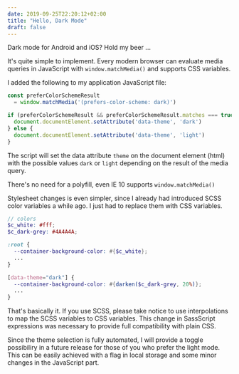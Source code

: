 ```yaml
---
date: 2019-09-25T22:20:12+02:00
title: "Hello, Dark Mode"
draft: false
---
```

Dark mode for Android and iOS? Hold my beer ...

It's quite simple to implement. Every modern browser can evaluate media queries in JavaScript with
`window.matchMedia()` and supports CSS variables.

I added the following to my application JavaScript file:

~~~ JavaScript
const preferColorSchemeResult
  = window.matchMedia('(prefers-color-scheme: dark)')

if (preferColorSchemeResult && preferColorSchemeResult.matches === true) {
  document.documentElement.setAttribute('data-theme', 'dark')
} else {
  document.documentElement.setAttribute('data-theme', 'light')
}
~~~

The script will set the data attribute `theme` on the document element (html) with the possible values
`dark` or `light` depending on the result of the media query.

There's no need for a polyfill, even IE 10 supports `window.matchMedia()`

Stylesheet changes is even simpler, since I already had introduced SCSS color variables a while ago. I just
had to replace them with CSS variables.

~~~ scss
// colors
$c_white: #fff;
$c_dark-grey: #4A4A4A;

:root {
  --container-background-color: #{$c_white};
  ...
}

[data-theme="dark"] {
  --container-background-color: #{darken($c_dark-grey, 20%)};
  ...
}
~~~

That's basically it. If you use SCSS, please take notice to use interpolations to map the SCSS
variables to CSS variables. This change in SassScript expressions was necessary to provide full
compatibility with plain CSS.

Since the theme selection is fully automated, I will provide a toggle possibiliry in a future
release for those of you who prefer the light mode. This can be easily achieved with a flag in local
storage and some minor changes in the JavaScript part.
